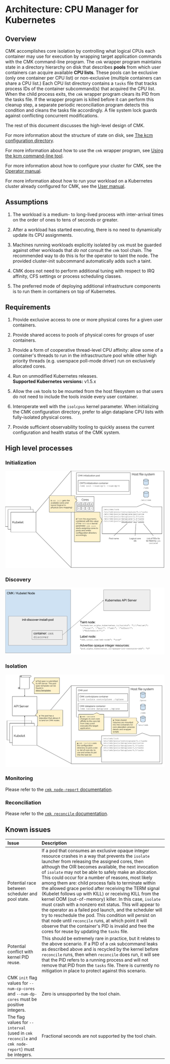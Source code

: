 # Architecture: CPU Manager for Kubernetes

## Overview

CMK accomplishes core isolation by controlling what logical CPUs each
container may use for execution by wrapping target application commands
with the CMK command-line program. The `cmk` wrapper program maintains
state in a directory hierarchy on disk that describes **pools** from
which user containers can acquire available **CPU lists**. These pools
can be exclusive (only one container per CPU list) or non-exclusive
(multiple containers can share a CPU list.) Each CPU list directory
contains a `tasks` file that tracks process IDs of the container
subcommand(s) that acquired the CPU list. When the child process exits,
the `cmk` wrapper program clears its PID from the tasks file. If the
wrapper program is killed before it can perform this cleanup step, a
separate periodic reconciliation program detects this condition and cleans
the tasks file accordingly. A file system lock guards against conflicting
concurrent modifications.

The rest of this document discusses the high-level design of CMK.

For more information about the structure of state on disk, see
[The kcm configuration directory][doc-config].

For more information about how to use the `cmk` wrapper program, see
[Using the kcm command-line tool][doc-cli].

For more information about how to configure your cluster for CMK, see the
[Operator manual][doc-operator].

For more information about how to run your workload on a Kubernetes
cluster already configured for CMK, see the
[User manual][doc-user].

## Assumptions

1. The workload is a medium- to long-lived process with inter-arrival
   times on the order of ones to tens of seconds or greater.

1. After a workload has started executing, there is no need to
   dynamically update its CPU assignments.

1. Machines running workloads explicitly isolated by `cmk` must be guarded
   against other workloads that _do not_ consult the `cmk` tool chain.
   The recommended way to do this is for the operator to taint the node.
   The provided cluster-init subcommand automatically adds such a taint.

1. CMK does not need to perform additional tuning with respect to IRQ
   affinity, CFS settings or process scheduling classes.

1. The preferred mode of deploying additional infrastructure components
   is to run them in containers on top of Kubernetes.

## Requirements

1. Provide exclusive access to one or more physical cores for a given
   user containers.

1. Provide shared access to pools of physical cores for groups of
   user containers.

1. Provide a form of cooperative thread-level CPU affinity: allow some
   of a container's threads to run in the infrasctructure pool while
   other high priority threads (e.g. userspace poll-mode driver) run on
   exclusively allocated cores.

1. Run on unmodified Kubernetes releases.  
   **Supported Kubernetes versions:** v1.5.x

1. Allow the `cmk` tools to be mounted from the host filesystem
   so that users do not need to include the tools inside every user
   container.

1. Interoperate well with the `isolcpus` kernel parameter. When
   initializing the CMK configuration directory, prefer to align
   dataplane CPU lists with fully-isolated physical cores.

1. Provide sufficient observability tooling to quickly assess the
   current configuration and health status of the CMK system.

## High level processes

### Initialization

![CMK init](images/cmk-init.svg)

### Discovery

![CMK discover](images/cmk-discover.svg)

### Isolation

![CMK isolate](images/cmk-isolate.svg)

### Monitoring

Please refer to the [`cmk node-report` documentation][cmk-node-report].

### Reconciliation

Please refer to the [`cmk reconcile` documentation][cmk-reconcile].

## Known issues

| Issue                      | Description                                    |
| :------------------------- | :--------------------------------------------- |
| Potential race between scheduler and pool state. | If a pod that consumes an exclusive opaque integer resource crashes in a way that prevents the `isolate` launcher from releasing the assigned cores, then although the OIR becomes available, the next invocation of `isolate` may not be able to safely make an allocation. This could occur for a number of reasons, most likely among them are: child process fails to terminate within the allowed grace period after receiving the TERM signal (Kubelet follows up with KILL) or receiving KILL from the kernel OOM (out-of-memory) killer. In this case, `isolate` must crash with a nonzero exit status. This will appear to the operator as a failed pod launch, and the scheduler will try to reschedule the pod. This condition will persist on that node until `reconcile` runs, at which point it will observe that the container's PID is invalid and free the cores for reuse by updating the `tasks` file. |
| Potential conflict with kernel PID reuse. | This should be extremely rare in practice, but it relates to the above scenario. If a PID of a `cmk` subcommand leaks as described above and is recycled by the kernel before `reconcile` runs, then when `reconcile` does run, it will see that the PID refers to a running process and will not remove that PID from the `tasks` file. There is currently no mitigation in place to protect against this scenario. |
| CMK `init` flag values for `--num-cp-cores` and `--num-dp-cores` must be positive integers. | Zero is unsupported by the tool chain. |
| The flag values for `--interval` (used in `cmk reconcile` and `cmk node-report`) must be integers. | Fractional seconds are not supported by the tool chain. |

[cmk-node-report]: cli.md#cmk-node-report
[cmk-reconcile]: cli.md#cmk-reconcile
[doc-config]: config.md
[doc-cli]: cli.md
[doc-operator]: docs/operator.md
[doc-user]: docs/user.md
